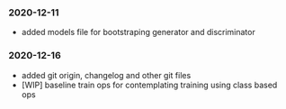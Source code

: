 ### 2020-12-11
- added models file for bootstraping generator and discriminator

### 2020-12-16
- added git origin, changelog and other git files
- [WIP] baseline train ops for contemplating training using class based ops
